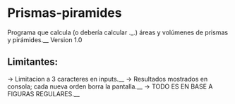 # Prismas-piramides
 Programa que calcula (o debería calcular ._.) áreas y volúmenes de prismas y pirámides.__
 Version 1.0
## Limitantes:
 -> Limitacion a 3 caracteres en inputs.__
 -> Resultados mostrados en consola; cada nueva orden borra la pantalla.__
 -> TODO ES EN BASE A FIGURAS REGULARES.__

